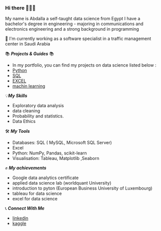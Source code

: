### Hi there 🙋🏻‍♀️
My name is Abdalla a self-taught data science from Egypt  I have a bachelor's degree in engineering - majoring in communications and
electronics engineering and a strong background in programming 



 👷 I'm currently working as a software specialist in a traffic management center in Saudi Arabia
 

📚 ***Projects & Guides*** 📚
* In my portfolio, you can find my projects  on data science listed below  :
* [Python](https://github.com/bedo-gomaa/data-analysis-using-python)
* [SQL](https://github.com/bedo-gomaa/data-analysis-using-SQL)
* [EXCEL](https://github.com/bedo-gomaa/data-abalysis-using-excel)
* [machin learning](https://github.com/bedo-gomaa/machin-learning-projects)



💡***My Skills***
 *  Exploratory data analysis
 *  data cleaning 
 *  Probability and statistics.
 *  Data Ethics

🛠️ ***My Tools***

* Databases: SQL ( MySQL,  Microsoft SQL Server)
*  Excel
* Python: NumPy, Pandas, scikit-learn
* Visualisation: Tableau, Matplotlib ,Seaborn

✊ ***My achievements***
 *  Google data analytics certificate
 *  applied data science lab (worldquant University)
 *  introduction to pyton (European Business University of Luxembourg)
 *  tableau for data science 
 *  excel for data science


  📞 ***Connect With Me***
  
  * [linkedin](https://www.linkedin.com/in/abdallah-gomaa-1b3146195/)
  * [kaggle](https://www.kaggle.com/abdallahgomaa)


<!--
**bedo-gomaa/bedo-gomaa** is a ✨ _special_ ✨ repository because its `README.md` (this file) appears on your GitHub profile.

Here are some ideas to get you started:

- 🔭 I’m currently working on ...
- 🌱 I’m currently learning ...
- 👯 I’m looking to collaborate on ...
- 🤔 I’m looking for help with ...
- 💬 Ask me about ...
- 📫 How to reach me: ...
- 😄 Pronouns: ...
- ⚡ Fun fact: ...
-->

